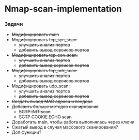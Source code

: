 # Nmap-scan-implementation
### Задачи
- ~~Модифицировать main~~
- ~~Модифицировать tcp_syn_scan:~~
	- ~~улучшить анализ портов~~
	- ~~добавить вывод сервисов портов~~
- ~~Модифицировать tcp_con_scan:~~
	- ~~улучшить анализ портов~~
	- ~~добавить вывод сервисов портов~~
- ~~Модифицировать tcp_ack_scan:~~
	- ~~улучшить анализ портов~~
	- ~~добавить вывод сервисов портов~~
- Модифицировать udp_scan:
	- улучшить анализ портов
	- ~~добавить вывод сервисов портов~~
- ~~Создать вывод MAC адреса и вендора~~
- ~~Добавить больше методов сканирования~~
	- ~~SCTP INIT scan~~
 	- ~~SCTP COOKIE ECHO scan~~
- Доработать main, чтобы работа выполнялась через ключи
- Сжатый вывод в случая массового сканирования?
- Доп функции? 
